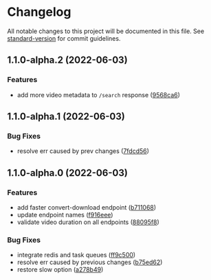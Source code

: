 # Changelog

All notable changes to this project will be documented in this file. See [standard-version](https://github.com/conventional-changelog/standard-version) for commit guidelines.

## 1.1.0-alpha.2 (2022-06-03)


### Features

* add more video metadata to `/search` response ([9568ca6](https://github.com/huenique/audible-youtube/commit/9568ca63084c49fcafbc0ffa5b40ff8cb023d291))

## 1.1.0-alpha.1 (2022-06-03)


### Bug Fixes

* resolve err caused by prev changes ([7fdcd56](https://github.com/huenique/audible-youtube/commit/7fdcd565941152e723d83905f3f773e0d895b01a))


## 1.1.0-alpha.0 (2022-06-03)


### Features

* add faster convert-download endpoint ([b711068](https://github.com/huenique/audible-youtube/commit/b711068123c199e84e08d8d89e977d54e10b37d7))
* update endpoint names ([f916eee](https://github.com/huenique/audible-youtube/commit/f916eee9e3110efcf1af4073b58e54774effd90d))
* validate video duration on all endpoints ([88095f8](https://github.com/huenique/audible-youtube/commit/88095f8645ac479a2680f69415aaee3033a357d2))


### Bug Fixes

* integrate redis and task queues ([ff9c500](https://github.com/huenique/audible-youtube/commit/ff9c500fa7fd32a183b87efc44dfd5350a77f44e))
* resolve err caused by previous changes ([b75ed62](https://github.com/huenique/audible-youtube/commit/b75ed627fdca5b100af115b6577ae886196eb16a))
* restore slow option ([a278b49](https://github.com/huenique/audible-youtube/commit/a278b493cdda60d0dd181f38e8cf185ae35fae26))
